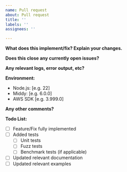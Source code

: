 ```yaml
---
name: Pull request
about: Pull request
title: ''
labels: ''
assignees: ''

---
```


<!-- First and foremost, thank you for taking the time to make middy better. You contribution helps everyone. -->

**What does this implement/fix? Explain your changes.**

**Does this close any currently open issues?**

**Any relevant logs, error output, etc?**

**Environment:**
 - Node.js: [e.g. 22]
 - Middy: [e.g. 6.0.0]
 - AWS SDK [e.g. 3.999.0]

**Any other comments?**

**Todo List:**
- [ ] Feature/Fix fully implemented
- [ ] Added tests
  - [ ] Unit tests
  - [ ] Fuzz tests
  - [ ] Benchmark tests (if applicable)
- [ ] Updated relevant documentation
- [ ] Updated relevant examples
